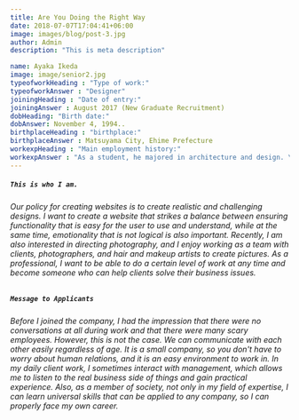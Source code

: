 ```yaml
---
title: Are You Doing the Right Way
date: 2018-07-07T17:04:41+06:00
image: images/blog/post-3.jpg
author: Admin
description: "This is meta description"

name: Ayaka Ikeda
image: image/senior2.jpg
typeofworkHeading : "Type of work:"
typeofworkAnswer : "Designer"
joiningHeading : "Date of entry:"
joiningAnswer : August 2017 (New Graduate Recruitment)
dobHeading: "Birth date:"
dobAnswer: November 4, 1994..
birthplaceHeading : "birthplace:"
birthplaceAnswer : Matsuyama City, Ehime Prefecture
workexpHeading : "Main employment history:"
workexpAnswer : "As a student, he majored in architecture and design. \n After graduation, she worked as a freelance \n designer for websites before joining Baisi." 
---
```


##### **`This is who I am.`**

###### Our policy for creating websites is to create realistic and challenging designs. I want to create a website that strikes a balance between ensuring functionality that is easy for the user to use and understand, while at the same time, emotionality that is not logical is also important. Recently, I am also interested in directing photography, and I enjoy working as a team with clients, photographers, and hair and makeup artists to create pictures. As a professional, I want to be able to do a certain level of work at any time and become someone who can help clients solve their business issues.

##### **`Message to Applicants`**

###### Before I joined the company, I had the impression that there were no conversations at all during work and that there were many scary employees. However, this is not the case. We can communicate with each other easily regardless of age. It is a small company, so you don't have to worry about human relations, and it is an easy environment to work in. In my daily client work, I sometimes interact with management, which allows me to listen to the real business side of things and gain practical experience. Also, as a member of society, not only in my field of expertise, I can learn universal skills that can be applied to any company, so I can properly face my own career.
&nbsp;